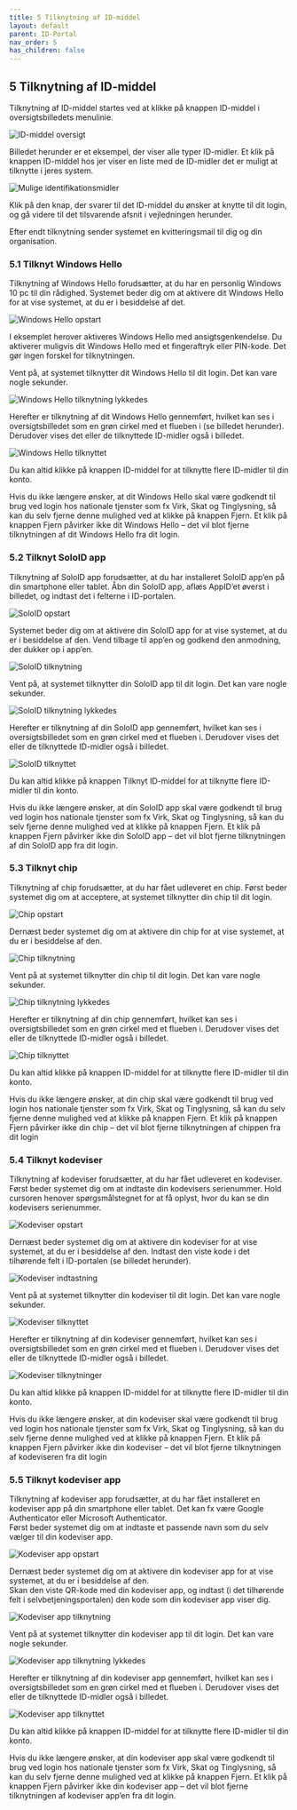 ```yaml
---
title: 5 Tilknytning af ID-middel
layout: default
parent: ID-Portal
nav_order: 5
has_children: false
---
```


## 5 Tilknytning af ID-middel

Tilknytning af ID-middel startes ved at klikke på knappen ID-middel i oversigtsbilledets menulinie.

![ID-middel oversigt](Billedmateriale\SibIdMiddel1.jpg)

Billedet herunder er et eksempel, der viser alle typer ID-midler. Et klik på knappen ID-middel hos jer
viser en liste med de ID-midler det er muligt at tilknytte i jeres system. 

![Mulige identifikationsmidler](Billedmateriale\SibIdMiddelTyper.jpg)

Klik på den knap, der svarer til det ID-middel du ønsker at knytte til dit login, og gå videre til det
tilsvarende afsnit i vejledningen herunder.

Efter endt tilknytning sender systemet en kvitteringsmail til dig og din organisation.

### 5.1 Tilknyt Windows Hello

Tilknytning af Windows Hello forudsætter, at du har en personlig Windows 10 pc til din rådighed.
Systemet beder dig om at aktivere dit Windows Hello for at vise systemet, at du er i besiddelse af
det.

![Windows Hello opstart](Billedmateriale\SibIdMiddelHello.jpg)

I eksemplet herover aktiveres Windows Hello med ansigtsgenkendelse. Du aktiverer muligvis dit
Windows Hello med et fingeraftryk eller PIN-kode. Det gør ingen forskel for tilknytningen.

Vent på, at systemet tilknytter dit Windows Hello til dit login. Det kan vare nogle sekunder.

![Windows Hello tilknytning lykkedes](Billedmateriale\SibIdMiddelSuccess.jpg)

Herefter er tilknytning af dit Windows Hello gennemført, hvilket kan ses i oversigtsbilledet som en
grøn cirkel med et flueben i (se billedet herunder). Derudover vises det eller de tilknyttede ID-midler
også i billedet.

![Windows Hello tilknyttet](Billedmateriale\SibIdMiddelHello2.jpg)

Du kan altid klikke på knappen ID-middel for at tilknytte flere ID-midler til din konto.

Hvis du ikke længere ønsker, at dit Windows Hello skal være godkendt til brug ved login hos
nationale tjenster som fx Virk, Skat og Tinglysning, så kan du selv fjerne denne mulighed ved at
klikke på knappen Fjern. Et klik på knappen Fjern påvirker ikke dit Windows Hello – det vil blot fjerne
tilknytningen af dit Windows Hello fra dit login.

### 5.2 Tilknyt SoloID app

Tilknytning af SoloID app forudsætter, at du har installeret SoloID app’en på din smartphone eller
tablet. Åbn din SoloID app, aflæs AppID’et øverst i billedet, og indtast det i felterne i ID-portalen.

![SoloID opstart](Billedmateriale\SibIdMiddelSolo1.jpg)

Systemet beder dig om at aktivere din SoloID app for at vise systemet, at du er i besiddelse af den.
Vend tilbage til app’en og godkend den anmodning, der dukker op i app’en.

![SoloID tilknytning](Billedmateriale\SibIdMiddelSolo2.jpg)

Vent på, at systemet tilknytter din SoloID app til dit login. Det kan vare nogle sekunder.

![SoloID tilknytning lykkedes](Billedmateriale\SibIdMiddelSuccess.jpg)

Herefter er tilknytning af din SoloID app gennemført, hvilket kan ses i oversigtsbilledet som en grøn
cirkel med et flueben i. Derudover vises det eller de tilknyttede ID-midler også i billedet.

![SoloID tilknyttet](Billedmateriale\SibIdMiddelSolo3.jpg)

Du kan altid klikke på knappen Tilknyt ID-middel for at tilknytte flere ID-midler til din konto.

Hvis du ikke længere ønsker, at din SoloID app skal være godkendt til brug ved login hos nationale
tjenster som fx Virk, Skat og Tinglysning, så kan du selv fjerne denne mulighed ved at klikke på
knappen Fjern. Et klik på knappen Fjern påvirker ikke din SoloID app – det vil blot fjerne tilknytningen
af din SoloID app fra dit login.

### 5.3 Tilknyt chip

Tilknytning af chip forudsætter, at du har fået udleveret en chip.
Først beder systemet dig om at acceptere, at systemet tilknytter din chip til dit login.

![Chip opstart](Billedmateriale\SibIdMiddelChip1.jpg)

Dernæst beder systemet dig om at aktivere din chip for at vise systemet, at du er i besiddelse af den.

![Chip tilknytning](Billedmateriale\SibIdMiddelChip2.jpg)

Vent på at systemet tilknytter din chip til dit login. Det kan vare nogle sekunder.

![Chip tilknytning lykkedes](Billedmateriale\SibIdMiddelSuccess.jpg)

Herefter er tilknytning af din chip gennemført, hvilket kan ses i oversigtsbilledet som en grøn cirkel
med et flueben i. Derudover vises det eller de tilknyttede ID-midler også i billedet.

![Chip tilknyttet](Billedmateriale\SibIdMiddelChip3.jpg)

Du kan altid klikke på knappen ID-middel for at tilknytte flere ID-midler til din konto.

Hvis du ikke længere ønsker, at din chip skal være godkendt til brug ved login hos nationale tjenster
som fx Virk, Skat og Tinglysning, så kan du selv fjerne denne mulighed ved at klikke på knappen
Fjern. Et klik på knappen Fjern påvirker ikke din chip – det vil blot fjerne tilknytningen af chippen fra
dit login

### 5.4 Tilknyt kodeviser

Tilknytning af kodeviser forudsætter, at du har fået udleveret en kodeviser.\
Først beder systemet dig om at indtaste din kodevisers serienummer. Hold cursoren henover
spørgsmålstegnet for at få oplyst, hvor du kan se din kodevisers serienummer.

![Kodeviser opstart](Billedmateriale\SibIdMiddelKodeviser1.jpg)

Dernæst beder systemet dig om at aktivere din kodeviser for at vise systemet, at du er i besiddelse
af den. Indtast den viste kode i det tilhørende felt i ID-portalen (se billedet herunder).

![Kodeviser indtastning](Billedmateriale\SibIdMiddelKodeviser2.jpg)

Vent på at systemet tilknytter din kodeviser til dit login. Det kan vare nogle sekunder.

![Kodeviser tilknyttet](Billedmateriale\SibIdMiddelSuccess.jpg)

Herefter er tilknytning af din kodeviser gennemført, hvilket kan ses i oversigtsbilledet som en grøn
cirkel med et flueben i. Derudover vises det eller de tilknyttede ID-midler også i billedet.

![Kodeviser tilknytninger](Billedmateriale\SibIdMiddelKodeviser3.jpg)

Du kan altid klikke på knappen ID-middel for at tilknytte flere ID-midler til din konto.

Hvis du ikke længere ønsker, at din kodeviser skal være godkendt til brug ved login hos nationale
tjenster som fx Virk, Skat og Tinglysning, så kan du selv fjerne denne mulighed ved at klikke på
knappen Fjern. Et klik på knappen Fjern påvirker ikke din kodeviser – det vil blot fjerne tilknytningen
af kodeviseren fra dit login

### 5.5 Tilknyt kodeviser app

Tilknytning af kodeviser app forudsætter, at du har fået installeret en kodeviser app på din
smartphone eller tablet. Det kan fx være Google Authenticator eller Microsoft Authenticator.\
Først beder systemet dig om at indtaste et passende navn som du selv vælger til din kodeviser app.

![Kodeviser app opstart](Billedmateriale\SibIdMiddelKodeviserApp1.jpg)

Dernæst beder systemet dig om at aktivere din kodeviser app for at vise systemet, at du er i
besiddelse af den.\
Skan den viste QR-kode med din kodeviser app, og indtast (i det tilhørende felt i selvbetjeningsportalen) den kode som din kodeviser app viser dig.

![Kodeviser app tilknytning](Billedmateriale\SibIdMiddelKodeviserApp2.jpg)

Vent på at systemet tilknytter din kodeviser app til dit login. Det kan vare nogle sekunder.

![Kodeviser app tilknytning lykkedes](Billedmateriale\SibIdMiddelSuccess.jpg)

Herefter er tilknytning af din kodeviser app gennemført, hvilket kan ses i oversigtsbilledet som en
grøn cirkel med et flueben i. Derudover vises det eller de tilknyttede ID-midler også i billedet.

![Kodeviser app tilknyttet](Billedmateriale\SibIdMiddelKodeviserApp3.jpg)

Du kan altid klikke på knappen ID-middel for at tilknytte flere ID-midler til din konto.

Hvis du ikke længere ønsker, at din kodeviser app skal være godkendt til brug ved login hos nationale
tjenster som fx Virk, Skat og Tinglysning, så kan du selv fjerne denne mulighed ved at klikke på
knappen Fjern. Et klik på knappen Fjern påvirker ikke din kodeviser app – det vil blot fjerne
tilknytningen af kodeviser app’en fra dit login.
